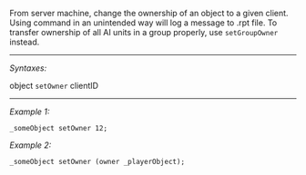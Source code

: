 From server machine, change the ownership of an object to a given client. Using command in an unintended way will log a message to .rpt file. To transfer ownership of all AI units in a group properly, use `setGroupOwner` instead.


---
*Syntaxes:*

object `setOwner` clientID

---
*Example 1:*

```sqf
_someObject setOwner 12;
```

*Example 2:*

```sqf
_someObject setOwner (owner _playerObject);
```